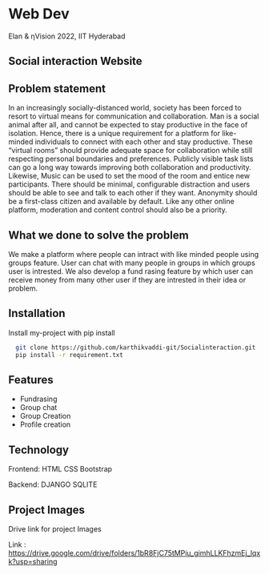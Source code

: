 # Web Dev
Elan & ηVision 2022, IIT Hyderabad
## Social interaction Website

## Problem statement
In an increasingly socially-distanced world, society has been forced to resort to virtual means for communication and collaboration. Man is a social animal after all, and cannot be expected to stay productive in the face of isolation. Hence, there is a unique requirement for a platform for like-minded individuals to connect with each other and stay productive. These “virtual rooms” should provide adequate space for collaboration while still respecting personal boundaries and preferences. Publicly visible task lists can go a long way towards improving both collaboration and productivity. Likewise, Music can be used to set the mood of the room and entice new participants. There should be minimal, configurable distraction and users should be able to see and talk to each other if they want. Anonymity should be a first-class citizen and available by default. Like any other online platform, moderation and content control should also be a priority.


## What we done to solve the problem

We make a platform where people can intract with like minded people using groups feature. User can chat with many people in groups in which groups user is intrested.
We also develop a fund rasing feature by which user can receive money from many other user if they are intrested in their idea or problem.

## Installation

Install my-project with pip install

```bash
  git clone https://github.com/karthikvaddi-git/Socialinteraction.git
  pip install -r requirement.txt
```

## Features

- Fundrasing
- Group chat
- Group Creation
- Profile creation


## Technology 

Frontend:
 HTML 
 CSS 
Bootstrap

Backend:
 DJANGO
 SQLITE 

## Project Images

Drive link for project Images

Link : https://drive.google.com/drive/folders/1bR8FjC75tMPiu_gimhLLKFhzmEj_lqxk?usp=sharing
